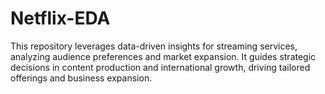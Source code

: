 # Netflix-EDA
This repository leverages data-driven insights for streaming services, analyzing audience preferences and market expansion. It guides strategic decisions in content production and international growth, driving tailored offerings and business expansion.

